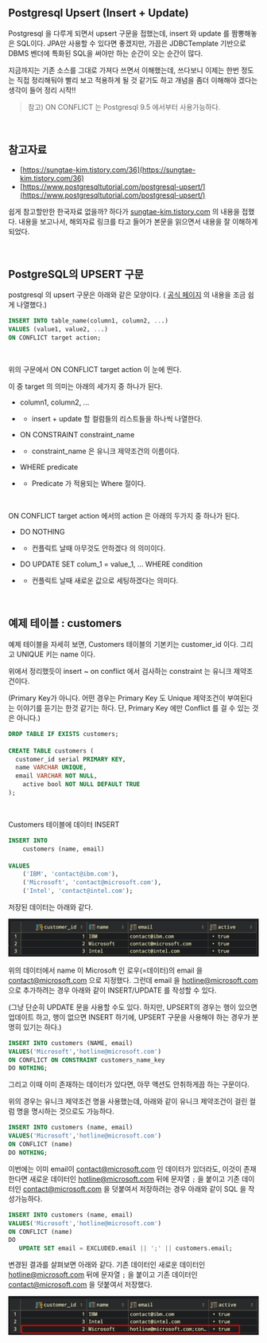 ## Postgresql Upsert (Insert + Update)

Postgresql 을 다루게 되면서 upsert 구문을 접했는데, insert 와 update 를 짬뽕해놓은 SQL이다. JPA만 사용할 수 있다면 좋겠지만, 가끔은 JDBCTemplate 기반으로 DBMS 벤더에 특화된 SQL을 써야만 하는 순간이 오는 순간이 많다. <br>

지금까지는 기존 소스를 그대로 가져다 쓰면서 이해했는데, 쓰다보니 이제는 한번 정도는 직접 정리해둬야 빨리 보고 적용하게 될 것 같기도 하고 개념을 좀더 이해해야 겠다는 생각이 들어 정리 시작!!<br>

> 참고) ON CONFLICT 는 Postgresql 9.5 에서부터 사용가능하다.

<br>

## 참고자료

- [https://sungtae-kim.tistory.com/36](https://sungtae-kim.tistory.com/36)
- [https://www.postgresqltutorial.com/postgresql-upsert/](https://www.postgresqltutorial.com/postgresql-upsert/)

쉽게 참고할만한 한국자료 없을까? 하다가 [sungtae-kim.tistory.com](https://sungtae-kim.tistory.com/36) 의 내용을 접했다. 내용을 보고나서, 해외자료 링크를 타고 들어가 본문을 읽으면서 내용을 잘 이해하게 되었다.<br>

<br>

## PostgreSQL의 UPSERT 구문

postgresql 의 upsert 구문은 아래와 같은 모양이다. ( [공식 페이지](https://www.postgresqltutorial.com/postgresql-upsert/) 의 내용을 조금 쉽게 나열했다.)

```sql
INSERT INTO table_name(column1, column2, ...) 
VALUES (value1, value2, ...)
ON CONFLICT target action;
```

<br>

위의 구문에서 ON CONFLICT target action 이 눈에 띈다.

이 중 target 의 의미는 아래의 세가지 중 하나가 된다.

- column1, column2, ...

- - insert + update 할 컬럼들의 리스트들을 하나씩 나열한다.

- ON CONSTRAINT constraint_name

- - constraint_name 은 유니크 제약조건의 이름이다.

- WHERE predicate

- - Predicate 가 적용되는 Where 절이다.

<br>

ON CONFLICT target action 에서의 action 은 아래의 두가지 중 하나가 된다.

- DO NOTHING 

- - 컨플릭트 날때 아무것도 안하겠다 의 의미이다.

- DO UPDATE SET colum_1 = value_1, ... WHERE condition

- - 컨플릭트 날때 새로운 값으로 세팅하겠다는 의미다.

<br>

## 예제 테이블 : customers

예제 테이블을 자세히 보면, Customers 테이블의 기본키는 customer_id 이다. 그리고 UNIQUE 키는 name 이다.<br>

위에서 정리했듯이 insert ~ on conflict 에서 검사하는 constraint 는 유니크 제약조건이다. <br>

(Primary Key가 아니다. 어떤 경우는 Primary Key 도 Unique 제약조건이 부여된다는 이야기를 듣기는 한것 같기는 하다. 단, Primary Key 에만 Conflict 를 걸 수 있는 것은 아니다.)

```sql
DROP TABLE IF EXISTS customers;

CREATE TABLE customers (
  customer_id serial PRIMARY KEY,
  name VARCHAR UNIQUE,
  email VARCHAR NOT NULL,
	active bool NOT NULL DEFAULT TRUE
);
```

<br>

Customers 테이블에 데이터 INSERT

```sql
INSERT INTO 
	customers (name, email)

VALUES 
	('IBM', 'contact@ibm.com'),
	('Microsoft', 'contact@microsoft.com'),
	('Intel', 'contact@intel.com');
```

저장된 데이터는 아래와 같다.

![이미지](./img/SQL-POSTGRES-UPSERT-1.png)

위의 데이터에서 name 이 Microsoft 인 로우(=데이터)의 email 을 [contact@microsoft.com](mailto:contact@microsoft.com) 으로 지정했다. 그런데 email 을 [hotline@microsoft.com](mailto:hotline@microsoft.com) 으로 추가하려는 경우 아래와 같이 INSERT/UPDATE 를 작성할 수 있다. <br>

(그냥 단순히 UPDATE 문을 사용할 수도 있다. 하지만, UPSERT의 경우는 행이 있으면 업데이트 하고, 행이 없으면 INSERT 하기에, UPSERT 구문을 사용해야 하는 경우가 분명히 있기는 하다.)<br>

```sql
INSERT INTO customers (NAME, email)
VALUES('Microsoft','hotline@microsoft.com') 
ON CONFLICT ON CONSTRAINT customers_name_key 
DO NOTHING;
```

그리고 이때 이미 존재하는 데이터가 있다면, 아무 액션도 안취하게끔 하는 구문이다.<br>

위의 경우는 유니크 제약조건 명을 사용했는데, 아래와 같이 유니크 제약조건이 걸린 컬럼 명을 명시하는 것으로도 가능하다.<br>

```sql
INSERT INTO customers (name, email)
VALUES('Microsoft','hotline@microsoft.com') 
ON CONFLICT (name) 
DO NOTHING;
```

이번에는 이미 email이 [contact@microsoft.com](mailto:contact@microsoft.com) 인 데이터가 있더라도, 이것이 존재한다면 새로운 데이터인  [hotline@microsoft.com](hotline@microsoft.com) 뒤에 문자열 `;` 을 붙이고 기존 데이터인 contact@microsoft.com 을 덧붙여서 저장하려는 경우 아래와 같이 SQL 을 작성가능하다.<br>

```sql
INSERT INTO customers (name, email)
VALUES('Microsoft','hotline@microsoft.com') 
ON CONFLICT (name) 
DO 
   UPDATE SET email = EXCLUDED.email || ';' || customers.email;
```

변경된 결과를 살펴보면 아래와 같다. 기존 데이터인 새로운 데이터인  [hotline@microsoft.com](hotline@microsoft.com) 뒤에 문자열 `;` 을 붙이고 기존 데이터인 contact@microsoft.com 을 덧붙여서 저장했다.<br>

![이미지](./img/SQL-POSTGRES-UPSERT-2.png)

<br>

